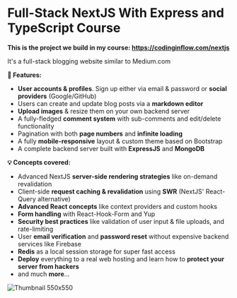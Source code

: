 # Full-Stack NextJS With Express and TypeScript Course

**This is the project we build in my course: https://codinginflow.com/nextjs**

It's a full-stack blogging website similar to Medium.com

**👀 Features:**

- **User accounts & profiles**. Sign up either via email & password or **social providers** (Google/GitHub)
- Users can create and update blog posts via a **markdown editor**
- **Upload images** & resize them on your own backend server
- A fully-fledged **comment system** with sub-comments and edit/delete functionality
- Pagination with both **page numbers** and **infinite loading**
- A fully **mobile-responsive** layout & custom theme based on Bootstrap
- A complete backend server built with **ExpressJS** and **MongoDB**

**💡 Concepts covered:**

- Advanced NextJS **server-side rendering strategies** like on-demand revalidation
- Client-side **request caching & revalidation** using **SWR** (NextJS' React-Query alternative)
- **Advanced React concepts** like context providers and custom hooks
- **Form handling** with React-Hook-Form and Yup
- **Security best practices** like validation of user input & file uploads, and rate-limiting
- User **email verification** and **password reset** without expensive backend services like Firebase
- **Redis** as a local session storage for super fast access
- **Deploy** everything to a real web hosting and learn how to **protect your server from hackers**
- and much **more**...

![Thumbnail 550x550](https://user-images.githubusercontent.com/52977034/236390758-a313f5d9-eada-4a7b-920c-ca2584460097.png)
